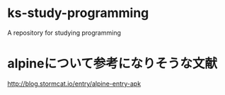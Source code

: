 # ks-study-programming
A repository for studying programming

# alpineについて参考になりそうな文献
http://blog.stormcat.io/entry/alpine-entry-apk
